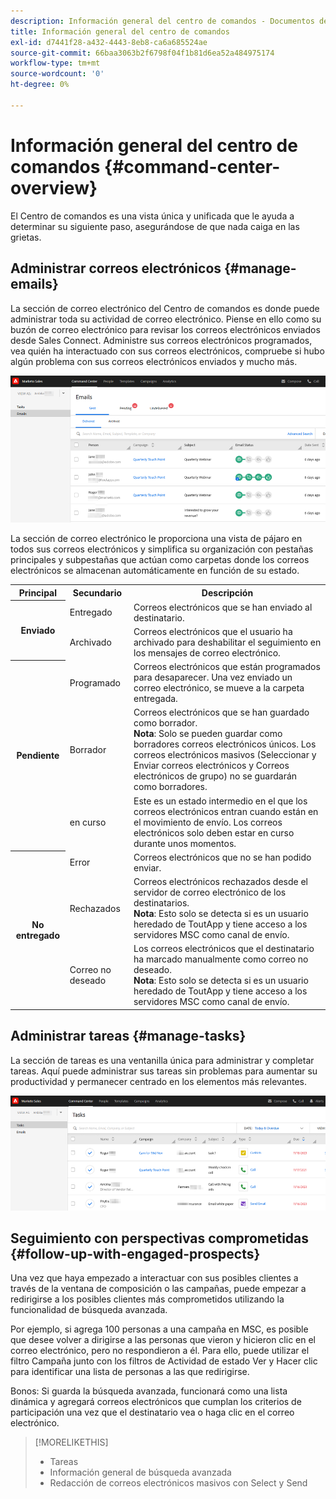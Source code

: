```yaml
---
description: Información general del centro de comandos - Documentos de Marketo - Documentación del producto
title: Información general del centro de comandos
exl-id: d7441f28-a432-4443-8eb8-ca6a685524ae
source-git-commit: 66baa3063b2f6798f04f1b81d6ea52a484975174
workflow-type: tm+mt
source-wordcount: '0'
ht-degree: 0%

---
```


# Información general del centro de comandos {#command-center-overview}

El Centro de comandos es una vista única y unificada que le ayuda a determinar su siguiente paso, asegurándose de que nada caiga en las grietas.

## Administrar correos electrónicos {#manage-emails}

La sección de correo electrónico del Centro de comandos es donde puede administrar toda su actividad de correo electrónico. Piense en ello como su buzón de correo electrónico para revisar los correos electrónicos enviados desde Sales Connect. Administre sus correos electrónicos programados, vea quién ha interactuado con sus correos electrónicos, compruebe si hubo algún problema con sus correos electrónicos enviados y mucho más.

![](assets/command-center-overview-1.png)

La sección de correo electrónico le proporciona una vista de pájaro en todos sus correos electrónicos y simplifica su organización con pestañas principales y subpestañas que actúan como carpetas donde los correos electrónicos se almacenan automáticamente en función de su estado.

<table>
 <tr>
  <th>Principal</th>
  <th>Secundario</th>
  <th>Descripción</th>
 </tr>
 <tr>
  <th rowspan="2">Enviado</th>
  <td>Entregado</td>
  <td>Correos electrónicos que se han enviado al destinatario.</td>
 </tr>
 <tr>
  <td>Archivado</td>
  <td>Correos electrónicos que el usuario ha archivado para deshabilitar el seguimiento en los mensajes de correo electrónico.</td>
 </tr>
 <tr>
  <th rowspan="3">Pendiente</th>
  <td>Programado</td>
  <td>Correos electrónicos que están programados para desaparecer. Una vez enviado un correo electrónico, se mueve a la carpeta entregada.</td>
 </tr>
 <tr>
  <td>Borrador</td>
  <td>Correos electrónicos que se han guardado como borrador.<br/>
  <strong>Nota</strong>: Solo se pueden guardar como borradores correos electrónicos únicos. Los correos electrónicos masivos (Seleccionar y Enviar correos electrónicos y Correos electrónicos de grupo) no se guardarán como borradores.</td>
 </tr>
 <tr>
  <td>en curso</td>
  <td>Este es un estado intermedio en el que los correos electrónicos entran cuando están en el movimiento de envío. Los correos electrónicos solo deben estar en curso durante unos momentos.</td>
 </tr>
 <tr>
  <th rowspan="3">No entregado</th>
  <td>Error</td>
  <td>Correos electrónicos que no se han podido enviar.
</td>
 </tr>
 <tr>
  <td>Rechazados</td>
  <td>Correos electrónicos rechazados desde el servidor de correo electrónico de los destinatarios.<br/>
  <strong>Nota</strong>: Esto solo se detecta si es un usuario heredado de ToutApp y tiene acceso a los servidores MSC como canal de envío.</td>
 </tr>
 <tr>
  <td>Correo no deseado</td>
  <td>Los correos electrónicos que el destinatario ha marcado manualmente como correo no deseado.<br/>
  <strong>Nota</strong>: Esto solo se detecta si es un usuario heredado de ToutApp y tiene acceso a los servidores MSC como canal de envío.</td>
 </tr>
</table>

## Administrar tareas {#manage-tasks}

La sección de tareas es una ventanilla única para administrar y completar tareas. Aquí puede administrar sus tareas sin problemas para aumentar su productividad y permanecer centrado en los elementos más relevantes.

![](assets/command-center-overview-2.png)

## Seguimiento con perspectivas comprometidas {#follow-up-with-engaged-prospects}

Una vez que haya empezado a interactuar con sus posibles clientes a través de la ventana de composición o las campañas, puede empezar a redirigirse a los posibles clientes más comprometidos utilizando la funcionalidad de búsqueda avanzada.

Por ejemplo, si agrega 100 personas a una campaña en MSC, es posible que desee volver a dirigirse a las personas que vieron y hicieron clic en el correo electrónico, pero no respondieron a él. Para ello, puede utilizar el filtro Campaña junto con los filtros de Actividad de estado Ver y Hacer clic para identificar una lista de personas a las que redirigirse.

Bonos: Si guarda la búsqueda avanzada, funcionará como una lista dinámica y agregará correos electrónicos que cumplan los criterios de participación una vez que el destinatario vea o haga clic en el correo electrónico.

>[!MORELIKETHIS]
>
>* Tareas
>* Información general de búsqueda avanzada
>* Redacción de correos electrónicos masivos con Select y Send

